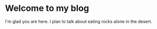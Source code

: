 # Welcome to my blog

I'm glad you are here. I plan to talk about eating rocks alone in the desert.
